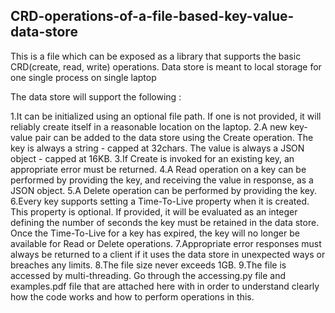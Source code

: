 CRD-operations-of-a-file-based-key-value-data-store
---------------------------------------------------
This is a file which can be exposed as a library that supports the basic CRD(create, read, write) operations. Data store is meant to local storage for one single process on single laptop

The data store will support the following :

  1.It can be initialized using an optional file path. If one is not provided, it will reliably create itself in a reasonable location on the laptop.
  2.A new key-value pair can be added to the data store using the Create operation. The key is always a string - capped at 32chars. The value is always a JSON object - capped at 16KB.
  3.If Create is invoked for an existing key, an appropriate error must be returned.
  4.A Read operation on a key can be performed by providing the key, and receiving the value in response, as a JSON object.
  5.A Delete operation can be performed by providing the key.
  6.Every key supports setting a Time-To-Live property when it is created. This property is optional. If provided, it will be evaluated as an integer defining the number of seconds the key
    must be retained in the data store. Once the Time-To-Live for a key has expired, the key will no longer be available for Read or Delete operations.
  7.Appropriate error responses must always be returned to a client if it uses the data store in unexpected ways or breaches any limits.
  8.The file size never exceeds 1GB.
  9.The file is accessed by multi-threading.
Go through the accessing.py file and examples.pdf file that are attached here with in order to understand clearly how the code works and how to perform operations in this.